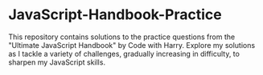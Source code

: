 # JavaScript-Handbook-Practice
 This repository contains solutions to the practice questions from the "Ultimate JavaScript Handbook" by Code with Harry. Explore my solutions as I tackle a variety of challenges, gradually increasing in difficulty, to sharpen my JavaScript skills.
